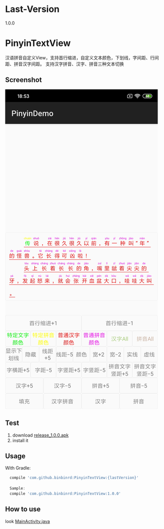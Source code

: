 # Last-Version
1.0.0

# PinyinTextView
汉语拼音自定义View，支持首行缩进，自定义文本颜色，下划线，字间距、行间距、拼音汉字间距。
支持汉字拼音、汉字、拼音三种文本切换

Screenshot
--------
<img src="https://raw.githubusercontent.com/yuanbinbinbin/IPinyinTextView/master/ext/img/screenshot.jpg" alt="screenshot.jpg" />

Test
--------
1. download [release_1.0.0.apk](https://github.com/yuanbinbinbin/IPinyinTextView/blob/master/ext/release_1.0.0.apk)
2. install it

Usage
--------
With Gradle:
```groovy
  compile 'com.github.binbinrd:PinyinTextView:{lastVersion}'

  Sample:
  compile 'com.github.binbinrd:PinyinTextView:1.0.0'
```

How to use
--------
look [MainActivity.java](https://github.com/yuanbinbinbin/IPinyinTextView/blob/master/app/src/main/java/com/example/pinyindemo/MainActivity.java)
